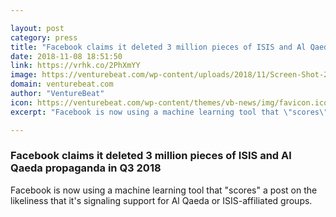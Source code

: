 ```yaml
---

layout: post
category: press
title: "Facebook claims it deleted 3 million pieces of ISIS and Al Qaeda propaganda in Q3 2018"
date: 2018-11-08 18:51:50
link: https://vrhk.co/2PhXmYY
image: https://venturebeat.com/wp-content/uploads/2018/11/Screen-Shot-2018-11-08-at-12.34.15-PM.png?w=670
domain: venturebeat.com
author: "VentureBeat"
icon: https://venturebeat.com/wp-content/themes/vb-news/img/favicon.ico
excerpt: "Facebook is now using a machine learning tool that \"scores\" a post on the likeliness that it's signaling support for Al Qaeda or ISIS-affiliated groups."

---
```


### Facebook claims it deleted 3 million pieces of ISIS and Al Qaeda propaganda in Q3 2018

Facebook is now using a machine learning tool that "scores" a post on the likeliness that it's signaling support for Al Qaeda or ISIS-affiliated groups.
